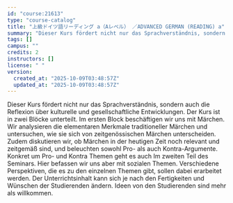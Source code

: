 ```yaml
---
id: "course:21613"
type: "course-catalog"
title: "上級ドイツ語リーディング a（Aレベル） ／ADVANCED GERMAN (READING) a"
summary: "Dieser Kurs fördert nicht nur das Sprachverständnis, sondern auch die Reflexion über kulturelle und gesellschaftliche En…"
tags: []
campus: ""
credits: 2
instructors: []
license: " "
version:
  created_at: "2025-10-09T03:48:57Z"
  updated_at: "2025-10-09T03:48:57Z"
---
```


Dieser Kurs fördert nicht nur das Sprachverständnis, sondern auch die Reflexion über kulturelle und gesellschaftliche Entwicklungen. Der Kurs ist in zwei Blöcke unterteilt. Im ersten Block beschäftigen wir uns mit Märchen. Wir analysieren die elementaren Merkmale traditioneller Märchen und untersuchen, wie sie sich von zeitgenössischen Märchen unterscheiden. Zudem diskutieren wir, ob Märchen in der heutigen Zeit noch relevant und zeitgemäß sind, und beleuchten sowohl Pro- als auch Kontra-Argumente. Konkret um Pro- und Kontra Themen geht es auch Im zweiten Teil des Seminars. Hier befassen wir uns aber mit sozialen Themen. Verschiedene Perspektiven, die es zu den einzelnen Themen gibt, sollen dabei erarbeitet werden. Der Unterrichtsinhalt kann sich je nach den Fertigkeiten und Wünschen der Studierenden ändern. Ideen von den Studierenden sind mehr als willkommen.
